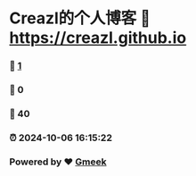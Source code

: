 # Creazl的个人博客 :link: https://creazl.github.io 
### :page_facing_up: [1](https://creazl.github.io/tag.html) 
### :speech_balloon: 0 
### :hibiscus: 40 
### :alarm_clock: 2024-10-06 16:15:22 
### Powered by :heart: [Gmeek](https://github.com/Meekdai/Gmeek)
